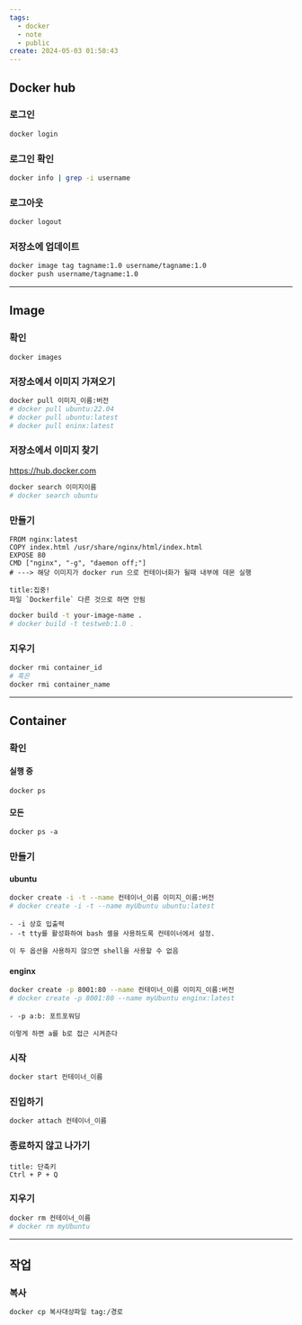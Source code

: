 ```yaml
---
tags:
  - docker
  - note
  - public
create: 2024-05-03 01:50:43
---
```

## Docker hub


### 로그인
```sh
docker login
```

### 로그인 확인
```sh
docker info | grep -i username
```

### 로그아웃
```sh
docker logout
```


### 저장소에 업데이트
```sh
docker image tag tagname:1.0 username/tagname:1.0
docker push username/tagname:1.0
```

---

## Image

### 확인

```
docker images
```

### 저장소에서 이미지 가져오기
```sh
docker pull 이미지_이름:버전
# docker pull ubuntu:22.04
# docker pull ubuntu:latest
# docker pull eninx:latest
```

### 저장소에서 이미지 찾기
https://hub.docker.com 
```sh
docker search 이미지이름
# docker search ubuntu
```

### 만들기

```text file:Dockerfile
FROM nginx:latest
COPY index.html /usr/share/nginx/html/index.html
EXPOSE 80
CMD ["nginx", "-g", "daemon off;"]	
# ---> 해당 이미지가 docker run 으로 컨테이너화가 될때 내부에 데몬 실행
```
```ad-attention
title:집중!
파일 `Dockerfile` 다른 것으로 하면 안됨
```
```sh
docker build -t your-image-name .
# docker build -t testweb:1.0 .
```


### 지우기
```sh
docker rmi container_id
# 혹은
docker rmi container_name
```

---

## Container

### 확인
#### 실행 중
```ps
docker ps
```
#### 모든
```ps
docker ps -a
```


### 만들기
#### ubuntu
```sh
docker create -i -t --name 컨테이너_이름 이미지_이름:버전
# docker create -i -t --name myUbuntu ubuntu:latest
```
```ad-info
- -i 상호 입출력
- -t tty를 활성화하여 bash 셸을 사용하도록 컨테이너에서 설정.

이 두 옵션을 사용하지 않으면 shell을 사용할 수 없음
```

#### enginx
```sh
docker create -p 8001:80 --name 컨테이너_이름 이미지_이름:버전
# docker create -p 8001:80 --name myUbuntu enginx:latest
```
```ad-info
- -p a:b: 포트포워딩

이렇게 하면 a를 b로 접근 시켜준다
```




### 시작
```ps
docker start 컨테이너_이름
```


### 진입하기
```ps
docker attach 컨테이너_이름
```

### 종료하지 않고 나가기
```ad-note
title: 단축키
Ctrl + P + Q
```

### 지우기
```sh
docker rm 컨테이너_이름
# docker rm myUbuntu
```


---

## 작업

### 복사
```sh
docker cp 복사대상파일 tag:/경로
```


